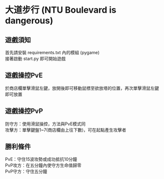 # 大道步行 (NTU Boulevard is dangerous)  
## 遊戲須知  
首先請安裝 requirements.txt 內的模組 (pygame)  
接著啟動 start.py 即可開始遊戲  
  
## 遊戲操控PvE  
於商店欄單擊滑鼠左鍵，放開後即可移動鼠標至欲放塔的位置，再次單擊滑鼠左鍵即可放置  
  
## 遊戲操控PvP  
防守方：使用滑鼠操控，方法與PvE模式同  
攻擊方：單擊鍵盤1~7(商店欄由上往下數)，可在起點產生攻擊者  
  
## 勝利條件  
PvE：守住15波攻勢或成功抵抗10分鐘  
PvP攻方：在五分鐘內使守方生命值歸零  
PvP守方：守住五分鐘  